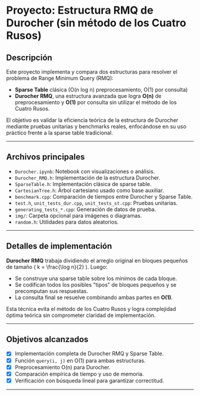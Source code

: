 # Proyecto: Estructura RMQ de Durocher (sin método de los Cuatro Rusos)

## Descripción

Este proyecto implementa y compara dos estructuras para resolver el problema de Range Minimum Query (RMQ):

- **Sparse Table** clásica (O(n log n) preprocesamiento, O(1) por consulta)
- **Durocher RMQ**, una estructura avanzada que logra **O(n)** de preprocesamiento y **O(1)** por consulta sin utilizar el método de los Cuatro Rusos.

El objetivo es validar la eficiencia teórica de la estructura de Durocher mediante pruebas unitarias y benchmarks reales, enfocándose en su uso práctico frente a la sparse table tradicional.

---

## Archivos principales

- `Durocher.ipynb`: Notebook con visualizaciones o análisis.
- `Durocher_RMQ.h`: Implementación de la estructura Durocher.
- `SparseTable.h`: Implementación clásica de sparse table.
- `CartesianTree.h`: Árbol cartesiano usado como base auxiliar.
- `benchmark.cpp`: Comparación de tiempos entre Durocher y Sparse Table.
- `test.h`, `unit_tests_dur.cpp`, `unit_tests_st.cpp`: Pruebas unitarias.
- `generating_tests_*.cpp`: Generación de datos de prueba.
- `img/`: Carpeta opcional para imágenes o diagramas.
- `random.h`: Utilidades para datos aleatorios.

---

## Detalles de implementación

**Durocher RMQ** trabaja dividiendo el arreglo original en bloques pequeños de tamaño \( k = \frac{\log n}{2} \). Luego:
- Se construye una sparse table sobre los mínimos de cada bloque.
- Se codifican todos los posibles "tipos" de bloques pequeños y se precomputan sus respuestas.
- La consulta final se resuelve combinando ambas partes en **O(1)**.

Esta técnica evita el método de los Cuatro Rusos y logra complejidad óptima teórica sin comprometer claridad de implementación.

---

## Objetivos alcanzados

- [x] Implementación completa de Durocher RMQ y Sparse Table.
- [x] Función `query(i, j)` en O(1) para ambas estructuras.
- [x] Preprocesamiento O(n) para Durocher.
- [x] Comparación empírica de tiempo y uso de memoria.
- [x] Verificación con búsqueda lineal para garantizar correctitud.

---